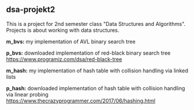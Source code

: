 ## dsa-projekt2

This is a project for 2nd semester class "Data Structures and Algorithms". Projects is about working with data structures.

**m_bvs:** my implementation of AVL binary search tree

**p_bvs:** downloaded implementation of red-black binary search tree
  https://www.programiz.com/dsa/red-black-tree
  
**m_hash:** my implementation of hash table with collision handling via linked lists

**p_hash:** downloaded implementation of hash table with collision handling via linear probing
  https://www.thecrazyprogrammer.com/2017/06/hashing.html
